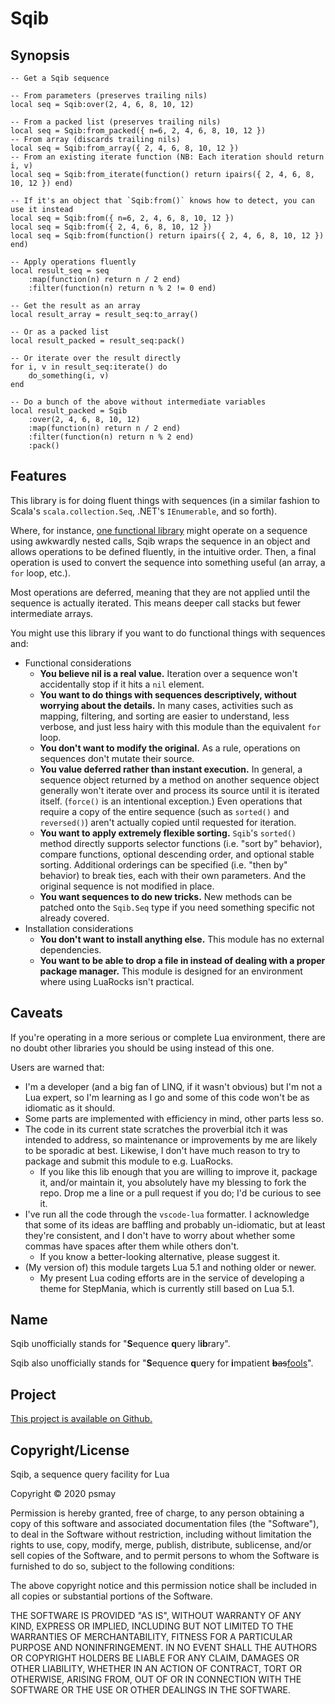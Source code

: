 Sqib
====

Synopsis
--------

    -- Get a Sqib sequence

    -- From parameters (preserves trailing nils)
    local seq = Sqib:over(2, 4, 6, 8, 10, 12)

    -- From a packed list (preserves trailing nils)
    local seq = Sqib:from_packed({ n=6, 2, 4, 6, 8, 10, 12 })
    -- From array (discards trailing nils)
    local seq = Sqib:from_array({ 2, 4, 6, 8, 10, 12 })
    -- From an existing iterate function (NB: Each iteration should return i, v)
    local seq = Sqib:from_iterate(function() return ipairs({ 2, 4, 6, 8, 10, 12 }) end)

    -- If it's an object that `Sqib:from()` knows how to detect, you can use it instead
    local seq = Sqib:from({ n=6, 2, 4, 6, 8, 10, 12 })
    local seq = Sqib:from({ 2, 4, 6, 8, 10, 12 })
    local seq = Sqib:from(function() return ipairs({ 2, 4, 6, 8, 10, 12 }) end)

    -- Apply operations fluently
    local result_seq = seq
        :map(function(n) return n / 2 end)
        :filter(function(n) return n % 2 != 0 end)

    -- Get the result as an array
    local result_array = result_seq:to_array()

    -- Or as a packed list
    local result_packed = result_seq:pack()

    -- Or iterate over the result directly
    for i, v in result_seq:iterate() do
        do_something(i, v)
    end

    -- Do a bunch of the above without intermediate variables
    local result_packed = Sqib
        :over(2, 4, 6, 8, 10, 12)
        :map(function(n) return n / 2 end)
        :filter(function(n) return n % 2 end)
        :pack()

Features
--------

This library is for doing fluent things with sequences (in a similar fashion to Scala's `scala.collection.Seq`, .NET's `IEnumerable`, and so forth).

Where, for instance, [one functional library](http://lua-users.org/wiki/FunctionalLibrary) might operate on a sequence using awkwardly nested calls, Sqib wraps the sequence in an object and allows operations to be defined fluently, in the intuitive order. Then, a final operation is used to convert the sequence into something useful (an array, a `for` loop, etc.).

Most operations are deferred, meaning that they are not applied until the sequence is actually iterated. This means deeper call stacks but fewer intermediate arrays.

You might use this library if you want to do functional things with sequences and:

*   Functional considerations
    *   **You believe nil is a real value.** Iteration over a sequence won't accidentally stop if it hits a `nil` element.
    *   **You want to do things with sequences descriptively, without worrying about the details.** In many cases, activities such as mapping, filtering, and sorting are easier to understand, less verbose, and just less hairy with this module than the equivalent `for` loop.
    *   **You don't want to modify the original.** As a rule, operations on sequences don't mutate their source.
    *   **You value deferred rather than instant execution.** In general, a sequence object returned by a method on another sequence object generally won't iterate over and process its source until it is iterated itself. (`force()` is an intentional exception.) Even operations that require a copy of the entire sequence (such as `sorted()` and `reversed()`) aren't actually copied until requested for iteration.
    *   **You want to apply extremely flexible sorting.** `Sqib`'s `sorted()` method directly supports selector functions (i.e. "sort by" behavior), compare functions, optional descending order, and optional stable sorting. Additional orderings can be specified (i.e. "then by" behavior) to break ties, each with their own parameters. And the original sequence is not modified in place.
    *   **You want sequences to do new tricks.** New methods can be patched onto the `Sqib.Seq` type if you need something specific not already covered.
*   Installation considerations
    *   **You don't want to install anything else.** This module has no external dependencies.
    *   **You want to be able to drop a file in instead of dealing with a proper package manager.** This module is designed for an environment where using LuaRocks isn't practical.

Caveats
-------

If you're operating in a more serious or complete Lua environment, there are no doubt other libraries you should be using instead of this one.

Users are warned that:

*   I'm a developer (and a big fan of LINQ, if it wasn't obvious) but I'm not a Lua expert, so I'm learning as I go and some of this code won't be as idiomatic as it should.
*   Some parts are implemented with efficiency in mind, other parts less so.
*   The code in its current state scratches the proverbial itch it was intended to address, so maintenance or improvements by me are likely to be sporadic at best. Likewise, I don't have much reason to try to package and submit this module to e.g. LuaRocks.
    *   If you like this lib enough that you are willing to improve it, package it, and/or maintain it, you absolutely have my blessing to fork the repo. Drop me a line or a pull request if you do; I'd be curious to see it.
*   I've run all the code through the `vscode-lua` formatter. I acknowledge that some of its ideas are baffling and probably un-idiomatic, but at least they're consistent, and I don't have to worry about whether some commas have spaces after them while others don't.
    *   If you know a better-looking alternative, please suggest it.
*   (My version of) this module targets Lua 5.1 and nothing older or newer.
    *   My present Lua coding efforts are in the service of developing a theme for StepMania, which is currently still based on Lua 5.1.

Name
----

Sqib unofficially stands for "**S**equence **q**uery l**ib**rary".

Sqib also unofficially stands for "**S**equence **q**uery for **i**mpatient <s>**b**as</s><ins>fools</ins>".

Project
-------

[This project is available on Github.](https://github.com/psmay/sqib)

Copyright/License
-----------------

Sqib, a sequence query facility for Lua

Copyright © 2020 psmay

Permission is hereby granted, free of charge, to any person obtaining a copy of this software and associated documentation files (the "Software"), to deal in the Software without restriction, including without limitation the rights to use, copy, modify, merge, publish, distribute, sublicense, and/or sell copies of the Software, and to permit persons to whom the Software is furnished to do so, subject to the following conditions:

The above copyright notice and this permission notice shall be included in all copies or substantial portions of the Software.

THE SOFTWARE IS PROVIDED "AS IS", WITHOUT WARRANTY OF ANY KIND, EXPRESS OR IMPLIED, INCLUDING BUT NOT LIMITED TO THE WARRANTIES OF MERCHANTABILITY, FITNESS FOR A PARTICULAR PURPOSE AND NONINFRINGEMENT. IN NO EVENT SHALL THE AUTHORS OR COPYRIGHT HOLDERS BE LIABLE FOR ANY CLAIM, DAMAGES OR OTHER LIABILITY, WHETHER IN AN ACTION OF CONTRACT, TORT OR OTHERWISE, ARISING FROM, OUT OF OR IN CONNECTION WITH THE SOFTWARE OR THE USE OR OTHER DEALINGS IN THE SOFTWARE.

